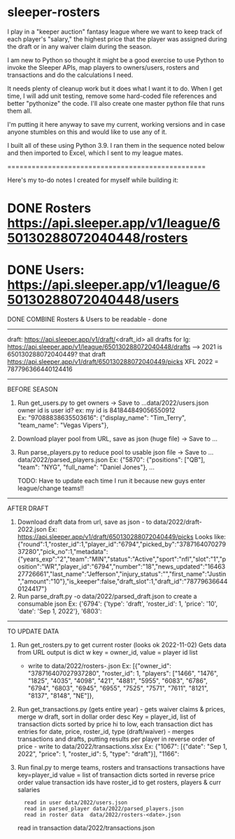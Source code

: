 # sleeper-rosters

I play in a "keeper auction" fantasy league where we want to keep track of each player's "salary," the highest price that the player was assigned during the draft or in any waiver claim during the season. 

I am new to Python so thought it might be a good exercise to use Python to invoke the Sleeper APIs, map players to owners/users, rosters and transactions and do the calculations I need.

It needs plenty of cleanup work but it does what I want it to do.
When I get time, I will add unit testing, remove some hard-coded file references and better "pythonize" the code.
I'll also create one master python file that runs them all.

I'm putting it here anyway to save my current, working versions and in case anyone stumbles on this and would like to use any of it.

I built all of these using Python 3.9.  I ran them in the sequence noted below and then imported to Excel, which I sent to my league mates.

=================================================


Here's my to-do notes I created for myself while building it:

# DONE Rosters  https://api.sleeper.app/v1/league/650130288072040448/rosters
# DONE Users:  https://api.sleeper.app/v1/league/650130288072040448/users
DONE COMBINE Rosters & Users to be readable - done

------------------------
draft:  https://api.sleeper.app/v1/draft/<draft_id>
all drafts for lg:  https://api.sleeper.app/v1/league/650130288072040448/drafts --> 2021 is 650130288072040449?
   that draft https://api.sleeper.app/v1/draft/650130288072040449/picks
XFL 2022 = 787796366440124416

------------------------
BEFORE SEASON
1. Run get_users.py to get owners -> Save to ...data/2022/users.json
     owner id is user id? ex: my id is  841844849056550912    
     Ex:  "97088838635503616": {"display_name": "Tim_Terry", "team_name": "Vegas Vipers"}, 

2. Download player pool from URL, save as json (huge file) -> Save to ...

3. Run parse_players.py to reduce pool to usable json file -> Save to ...
	data/2022/parsed_players.json
	Ex:  {"5870": {"positions": ["QB"], "team": "NYG", "full_name": "Daniel Jones"}, ...

   TODO: Have to update each time I run it because new guys enter league/change teams!!

------------------------
AFTER DRAFT
1. Download draft data from url, save as json - to data/2022/draft-2022.json
	Ex: https://api.sleeper.app/v1/draft/650130288072040449/picks 
	 Looks like: {"round":1,"roster_id":1,"player_id":"6794","picked_by":"378716407027937280","pick_no":1,"metadata":{"years_exp":"2","team":"MIN","status":"Active","sport":"nfl","slot":"1","position":"WR","player_id":"6794","number":"18","news_updated":"1646327726661","last_name":"Jefferson","injury_status":"","first_name":"Justin","amount":"10"},"is_keeper":false,"draft_slot":1,"draft_id":"787796366440124417"}
2. Run parse_draft.py -o data/2022/parsed_draft.json   to create a consumable json 
	Ex:  {'6794': {'type': 'draft', 'roster_id': 1, 'price': '10', 'date': 'Sep 1, 2022'}, '6803': 

------------------------
TO UPDATE DATA
1. Run get_rosters.py to get current roster (looks ok 2022-11-02)
	Gets data from URL
	output is dict w key = owner_id, value = player id list
	- write to data/2022/rosters-<date>.json
       Ex:  [{"owner_id": "378716407027937280", "roster_id": 1, "players": ["1466", "1476", "1825", "4035", "4098", "421", "4881", "5955", "6083", "6786", "6794", "6803", "6945", "6955", "7525", "7571", "7611", "8121", "8137", "8148", "NE"]},


2. Run get_transactions.py (gets entire year) - gets waiver claims & prices, merge w draft, sort in dollar order desc
	Key = player_id, list of transaction dicts sorted by price hi to low, 
					each transaction dict has entries for date, price, roster_id, type (draft/waiver) - 
       merges transactions and drafts, putting results per player in reverse order of price 
        - write to data/2022/transactions.xlsx
       Ex:  {"1067": [{"date": "Sep 1, 2022", "price": 1, "roster_id": 5, "type": "draft"}], "1166": 


4. Run final.py to merge teams, rosters and transactions
     transactions have key=player_id   value = list of transaction dicts sorted in reverse price order
           	  value transaction ids have roster_id
     to get rosters, players & curr salaries

         read in user data/2022/users.json
         read in parsed_player data/2022/parsed_players.json
         read in roster data  data/2022/rosters-<date>.json
	 read in transaction data/2022/transactions.json

